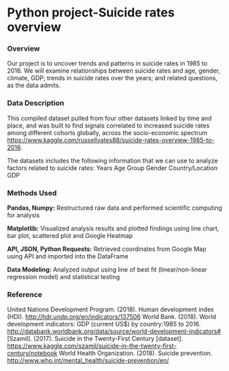 # Python project-Suicide rates overview

### Overview

Our project is to uncover trends and patterns in suicide rates in 1985 to 2016. We
will examine relationships between suicide rates and age, gender, climate, GDP;
trends in suicide rates over the years; and related questions, as the data admits.

### Data Description

This compiled dataset pulled from four other datasets linked by time and place, and
was built to find signals correlated to increased suicide rates among different
cohorts globally, across the socio-economic spectrum
https://www.kaggle.com/russellyates88/suicide-rates-overview-1985-to-2016.

The datasets includes the following information that we can use to analyze factors
related to suicide rates:
Years
Age Group
Gender
Country/Location
GDP

### Methods Used

**Pandas, Numpy:**
Restructured raw data and performed scientific computing for analysis

**Matplotlib:**
Visualized analysis results and plotted findings using line chart, bar plot, scattered
plot and Google Heatmap

**API, JSON, Python Requests:**
Retrieved coordinates from Google Map using API and imported into the DataFrame

**Data Modeling:**
Analyzed output using line of best fit (linear/non-linear regression model) and
statistical testing

### Reference
United Nations Development Program. (2018). Human development index (HDI).
http://hdr.undp.org/en/indicators/137506
World Bank. (2018). World development indicators: GDP (current US$) by
country:1985 to 2016.
http://databank.worldbank.org/data/source/world-development-indicators#
[Szamil]. (2017). Suicide in the Twenty-First Century [dataset].
https://www.kaggle.com/szamil/suicide-in-the-twenty-first-century/notebook
World Health Organization. (2018). Suicide prevention.
http://www.who.int/mental_health/suicide-prevention/en/
